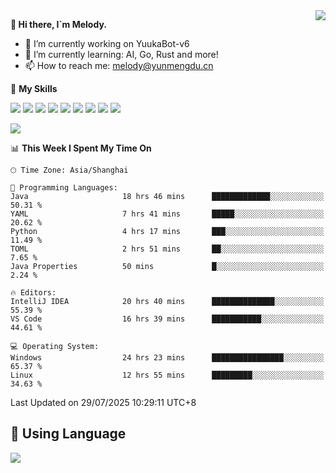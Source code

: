 <a href="#">
  <img align="right" src="https://github-readme-stats.vercel.app/api?username=melodyyuuka&count_private=true&show_icons=true" />
</a>

**👋 Hi there, I`m Melody.**

- 🔭 I’m currently working on YuukaBot-v6
- 🌱 I’m currently learning: AI, Go, Rust and more!
- 📫 How to reach me: melody@yunmengdu.cn

🌟 **My Skills** 

![](https://img.shields.io/badge/-Python-3e74a2?style=flat-square&logo=Python&logoColor=fff)
![](https://img.shields.io/badge/-Java-007396?style=flat-square&logo=OpenJDK&logoColor=fff)
![](https://img.shields.io/badge/-Node.js-339933?style=flat-square&logo=Node.js&logoColor=fff)
![](https://img.shields.io/badge/-Git-f05032?style=flat-square&logo=git&logoColor=fff)
![](https://img.shields.io/badge/-PostgreSQL-4169e1?style=flat-square&logo=PostgreSQL&logoColor=fff)
![](https://img.shields.io/badge/-Rust-000000?style=flat-square&logo=rust&logoColor=fff)
![](https://img.shields.io/badge/-VSCode-007acc?style=flat-square&logo=Visual-Studio-Code&logoColor=fff)
![](https://img.shields.io/badge/-FastAPI-009688?style=flat-square&logo=FastAPI&logoColor=fff)
![](https://img.shields.io/badge/-Linux-000000?style=flat-square&logo=Linux&logoColor=fff)


![](https://wakatime.com/badge/user/fa6dc0e2-47c5-4d2d-ae45-69fec6f2122c.svg)

<!--START_SECTION:waka-->
📊 **This Week I Spent My Time On** 

```text
🕑︎ Time Zone: Asia/Shanghai

💬 Programming Languages: 
Java                     18 hrs 46 mins      █████████████░░░░░░░░░░░░   50.31 % 
YAML                     7 hrs 41 mins       █████░░░░░░░░░░░░░░░░░░░░   20.62 % 
Python                   4 hrs 17 mins       ███░░░░░░░░░░░░░░░░░░░░░░   11.49 % 
TOML                     2 hrs 51 mins       ██░░░░░░░░░░░░░░░░░░░░░░░    7.65 % 
Java Properties          50 mins             █░░░░░░░░░░░░░░░░░░░░░░░░    2.24 % 

🔥 Editors: 
IntelliJ IDEA            20 hrs 40 mins      ██████████████░░░░░░░░░░░   55.39 % 
VS Code                  16 hrs 39 mins      ███████████░░░░░░░░░░░░░░   44.61 % 

💻 Operating System: 
Windows                  24 hrs 23 mins      ████████████████░░░░░░░░░   65.37 % 
Linux                    12 hrs 55 mins      █████████░░░░░░░░░░░░░░░░   34.63 % 
```


 Last Updated on 29/07/2025 10:29:11 UTC+8
<!--END_SECTION:waka-->

## 🥰 **Using Language**

![](https://github-readme-stats.vercel.app/api/wakatime?username=MelodyYuyuko&layout=compact&hide_border=true)
